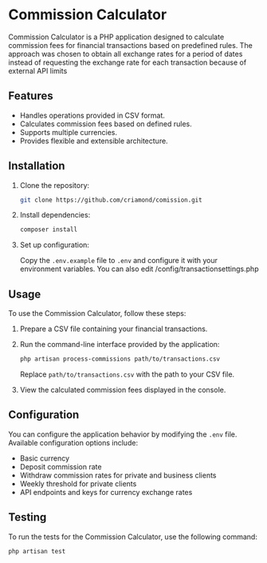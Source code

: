 # Commission Calculator

Commission Calculator is a PHP application designed to calculate commission fees for financial transactions based on predefined rules.
The approach was chosen to obtain all exchange rates for a period of dates instead of requesting the exchange rate for each transaction because of external API limits 

## Features

- Handles operations provided in CSV format.
- Calculates commission fees based on defined rules.
- Supports multiple currencies.
- Provides flexible and extensible architecture.

## Installation

1. Clone the repository:

    ```bash
    git clone https://github.com/criamond/comission.git
    ```

2. Install dependencies:

    ```bash
    composer install
    ```

3. Set up configuration:

   Copy the `.env.example` file to `.env` and configure it with your environment variables.
   You can also edit /config/transactionsettings.php 

## Usage

To use the Commission Calculator, follow these steps:

1. Prepare a CSV file containing your financial transactions.
2. Run the command-line interface provided by the application:

    ```bash
    php artisan process-commissions path/to/transactions.csv
    ```

   Replace `path/to/transactions.csv` with the path to your CSV file.

3. View the calculated commission fees displayed in the console.

## Configuration

You can configure the application behavior by modifying the `.env` file. Available configuration options include:

- Basic currency
- Deposit commission rate
- Withdraw commission rates for private and business clients
- Weekly threshold for private clients
- API endpoints and keys for currency exchange rates

## Testing

To run the tests for the Commission Calculator, use the following command:

```bash
php artisan test
